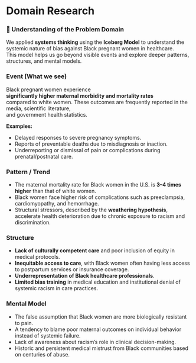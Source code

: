 # Domain Research
### 🧠 Understanding of the Problem Domain

We applied **systems thinking** using the **Iceberg Model** to understand the  systemic nature of bias against Black pregnant women in healthcare.  
This model helps us go beyond visible events and explore deeper patterns, structures, and mental models.

### Event (What we see)

Black pregnant women experience  
**significantly higher maternal morbidity and mortality rates**  
compared to white women. These outcomes are frequently reported in the media, scientific literature,  
and government health statistics.

**Examples:**

- Delayed responses to severe pregnancy symptoms.  
- Reports of preventable deaths due to misdiagnosis or inaction.  
- Underreporting or dismissal of pain or complications during  
  prenatal/postnatal care.

### Pattern / Trend

- The maternal mortality rate for Black women in the U.S. is **3–4 times higher** than that of white women.  
- Black women face higher risk of complications such as preeclampsia, cardiomyopathy, and hemorrhage.  
- Structural stressors, described by the **weathering hypothesis**, accelerate health deterioration due to chronic exposure to racism and discrimination.

### Structure

- **Lack of culturally competent care** and poor inclusion of equity in medical protocols.  
- **Inequitable access to care**, with Black women often having less access to postpartum services or insurance coverage.  
- **Underrepresentation of Black healthcare professionals**.  
- **Limited bias training** in medical education and institutional denial of systemic racism in care practices.

### Mental Model

- The false assumption that Black women are more biologically resistant to pain.
- A tendency to blame poor maternal outcomes on individual behavior instead of systemic failure.
- Lack of awareness about racism’s role in clinical decision-making.  
- Historic and persistent medical mistrust from Black communities based on centuries of abuse.
